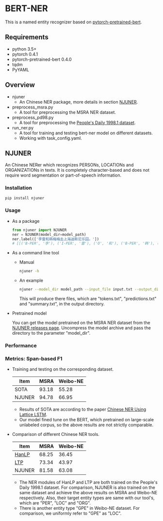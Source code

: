 # BERT-NER
This is a named entity recognizer based on [pytorch-pretrained-bert](https://github.com/huggingface/pytorch-pretrained-BERT).
## Requirements
- python 3.5+
- pytorch 0.4.1
- pytorch-pretrained-bert 0.4.0
- tqdm
- PyYAML
## Overview
- njuner
  - An Chinese NER package, more details in section [NJUNER](#NJUNER).
- preprocess_msra.py
  - A tool for preprocessing the MSRA NER dataset.
- preprocess_pd98.py
  - A tool for preprocessing the [People's Daily 1998.1 dataset](https://github.com/hankcs/OpenCorpus/tree/master/pku98).
- run_ner.py
  - A tool for training and testing bert-ner model on different datasets.
  - Working with task_config.yaml.
## NJUNER
An Chinese NERer which recognizes PERSONs, LOCATIONs and ORGANIZATIONs in texts. It is completely character-based and does not require word segmentation or part-of-speech information.
### Installation
```bash
pip install njuner
```
### Usage
- As a package
  ```python
  from njuner import NJUNER
  ner = NJUNER(model_dir=model_path)
  ner.label(['李雷和韩梅梅去上海迪斯尼乐园。'])
  # [[('B-PER', '李'), ('I-PER', '雷'), ('O', '和'), ('B-PER', '韩'), ('I-PER', '梅'), ('I-PER', '梅'), ('O', '去'), ('B-ORG', '上'), ('I-ORG', '海'), ('I-ORG', '迪'), ('I-ORG', '斯'), ('I-ORG', '尼'), ('I-ORG', '乐'), ('I-ORG', '园'), ('O', '。') ]]
  ```
- As a command line tool
  - Manual
    ```bash
    njuner -h
    ```
  - An example
    ```bash
    njuner --model_dir model_path --input_file input.txt --output_dir ./
    ``` 
    This will produce there files, which are "tokens.txt", "predictions.txt" and "summary.txt", in the output directory.
- Pretrained model
  
  You can get the model pretrained on the MSRA NER dataset from the [NJUNER releases page](https://github.com/ericput/bert-ner/releases). Uncompress the model archive and pass the directory to the parameter "model_dir".
### Performance
### Metrics: Span-based F1
- Training and testing on the corresponding dataset.
  
  |Item|MSRA|Weibo-NE|
  |-|-|-|
  |SOTA|93.18|55.28|
  |NJUNER|94.78|66.95|
  - Results of SOTA are according to the paper [Chinese NER Using Lattice LSTM](http://aclweb.org/anthology/P18-1144).
  - Our model fined tune on the BERT, which pretrained on large-scale unlabeled corpus, so the above results are not strictly comparable.

- Comparison of different Chinese NER tools.

  |Item|MSRA|Weibo-NE|
  |-|-|-|
  |[HanLP](https://github.com/hankcs/HanLP)|68.25|36.45|
  |[LTP](https://github.com/HIT-SCIR/pyltp)|73.34|43.97|
  |NJUNER|81.58|63.08|

  - The NER modules of HanLP and LTP are both trained on the People's Daily 1998.1 dataset. For comparison, NJUNER is also trained on the same dataset and achieve the above results on MSRA and Weibo-NE respectively. Also, their target entity types are same with our tool's, which are "PER", "LOC" and "ORG".
  - There is another entity type "GPE" in Weibo-NE dataset. For comparison, we uniformly refer to "GPE" as "LOC".